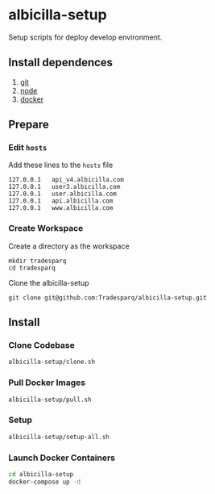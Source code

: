 # albicilla-setup
Setup scripts for deploy develop environment.

## Install dependences
1. [git](http://git-scm.com/downloads)
2. [node](https://github.com/joyent/node/wiki/Installation)
3. [docker](https://docs.docker.com/installation/)

## Prepare

### Edit `hosts`
Add these lines to the `hosts` file

```
127.0.0.1	api_v4.albicilla.com
127.0.0.1	user3.albicilla.com
127.0.0.1	user.albicilla.com
127.0.0.1	api.albicilla.com
127.0.0.1	www.albicilla.com
```

### Create Workspace
Create a directory as the workspace

```
mkdir tradesparq
cd tradesparq
```

Clone the albicilla-setup

```
git clone git@github.com:Tradesparq/albicilla-setup.git
```

## Install
### Clone Codebase
```bash
albicilla-setup/clone.sh
```

### Pull Docker Images
```bash
albicilla-setup/pull.sh
```

### Setup
```bash
albicilla-setup/setup-all.sh
```

### Launch Docker Containers
```bash
cd albicilla-setup
docker-compose up -d
```
